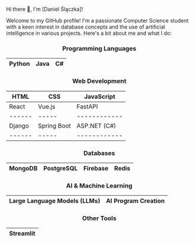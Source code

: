 Hi there 👋, I'm [Daniel Ślączka]!

Welcome to my GitHub profile! I'm a passionate Computer Science student with a keen interest in database concepts and the use of artificial intelligence in various projects. Here's a bit about me and what I do:

<div align="center">

### Programming Languages



| Python | Java | C# |
|--------|------|----|

### Web Development



| HTML | CSS | JavaScript |
|------|-----|------------|
| React | Vue.js | FastAPI |
|------|-----|------------|
| Django | Spring Boot | ASP.NET (C#) |
|------|-----|------------|


### Databases



| MongoDB | PostgreSQL | Firebase | Redis |
|---------|------------|----------|-------|


### AI & Machine Learning



| Large Language Models (LLMs) | AI Program Creation |
|------------------------------|---------------------|



### Other Tools



| Streamlit |
|-----------|

</div>
